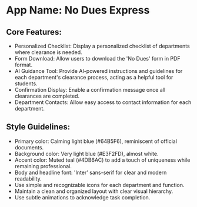 # **App Name**: No Dues Express

## Core Features:

- Personalized Checklist: Display a personalized checklist of departments where clearance is needed.
- Form Download: Allow users to download the 'No Dues' form in PDF format.
- AI Guidance Tool: Provide AI-powered instructions and guidelines for each department's clearance process, acting as a helpful tool for students.
- Confirmation Display: Enable a confirmation message once all clearances are completed.
- Department Contacts: Allow easy access to contact information for each department.

## Style Guidelines:

- Primary color: Calming light blue (#64B5F6), reminiscent of official documents.
- Background color: Very light blue (#E3F2FD), almost white.
- Accent color: Muted teal (#4DB6AC) to add a touch of uniqueness while remaining professional.
- Body and headline font: 'Inter' sans-serif for clear and modern readability.
- Use simple and recognizable icons for each department and function.
- Maintain a clean and organized layout with clear visual hierarchy.
- Use subtle animations to acknowledge task completion.